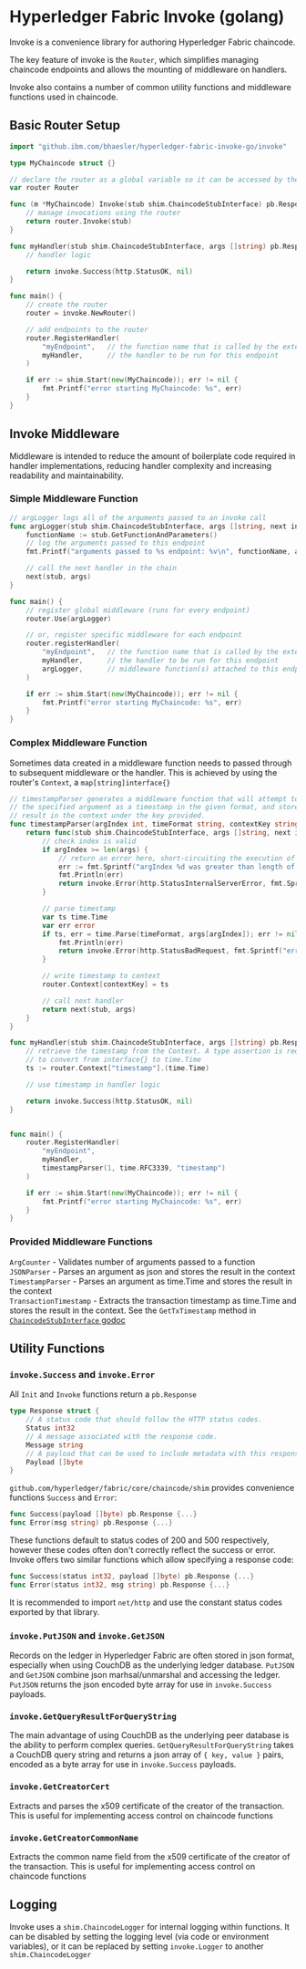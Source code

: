 # Hyperledger Fabric Invoke (golang)

Invoke is a convenience library for authoring Hyperledger Fabric chaincode.

The key feature of invoke is the `Router`, which simplifies managing chaincode endpoints and allows the mounting of middleware on handlers.

Invoke also contains a number of common utility functions and middleware functions used in chaincode.

## Basic Router Setup

```go
import "github.ibm.com/bhaesler/hyperledger-fabric-invoke-go/invoke"

type MyChaincode struct {}

// declare the router as a global variable so it can be accessed by the Invoke function
var router Router

func (m *MyChaincode) Invoke(stub shim.ChaincodeStubInterface) pb.Response {
    // manage invocations using the router
    return router.Invoke(stub)
}

func myHandler(stub shim.ChaincodeStubInterface, args []string) pb.Response {
    // handler logic

    return invoke.Success(http.StatusOK, nil)
}

func main() {
    // create the router
    router = invoke.NewRouter()

    // add endpoints to the router
    router.RegisterHandler(
        "myEndpoint",   // the function name that is called by the external client
        myHandler,      // the handler to be run for this endpoint
    )

    if err := shim.Start(new(MyChaincode)); err != nil {
        fmt.Printf("error starting MyChaincode: %s", err)
    }
}
```

## Invoke Middleware

Middleware is intended to reduce the amount of boilerplate code required in handler implementations, reducing handler complexity and increasing readability and maintainability.

### Simple Middleware Function

```go
// argLogger logs all of the arguments passed to an invoke call
func argLogger(stub shim.ChaincodeStubInterface, args []string, next invoke.Handler) pb.Response {
    functionName := stub.GetFunctionAndParameters()
    // log the arguments passed to this endpoint
    fmt.Printf("arguments passed to %s endpoint: %v\n", functionName, args)

    // call the next handler in the chain
    next(stub, args)
}

func main() {
    // register global middleware (runs for every endpoint)
    router.Use(argLogger)

    // or, register specific middleware for each endpoint
    router.registerHandler(
        "myEndpoint",   // the function name that is called by the external client
        myHandler,      // the handler to be run for this endpoint
        argLogger,      // middleware function(s) attached to this endpoint
    ) 

    if err := shim.Start(new(MyChaincode)); err != nil {
        fmt.Printf("error starting MyChaincode: %s", err)
    }
}
```

### Complex Middleware Function

Sometimes data created in a middleware function needs to passed through to subsequent middleware or the handler. This is achieved by using the router's `Context`, a `map[string]interface{}`

```go
// timestampParser generates a middleware function that will attempt to parse
// the specified argument as a timestamp in the given format, and store the
// result in the context under the key provided.
func timestampParser(argIndex int, timeFormat string, contextKey string) Middleware {
    return func(stub shim.ChaincodeStubInterface, args []string, next invoke.Handler) pb.Response {
        // check index is valid
        if argIndex >= len(args) {
            // return an error here, short-circuiting the execution of other handlers on the endpoint
            err := fmt.Sprintf("argIndex %d was greater than length of args", argIndex)
            fmt.Println(err)
            return invoke.Error(http.StatusInternalServerError, fmt.Sprintf("error parsing time: %s", err))
        }

        // parse timestamp
        var ts time.Time
        var err error
        if ts, err = time.Parse(timeFormat, args[argIndex]); err != nil {
            fmt.Println(err)
            return invoke.Error(http.StatusBadRequest, fmt.Sprintf("error parsing time string: %s", err.Error()))
        }

        // write timestamp to context
        router.Context[contextKey] = ts

        // call next handler
        return next(stub, args)
    }
}

func myHandler(stub shim.ChaincodeStubInterface, args []string) pb.Response {
    // retrieve the timestamp from the Context. A type assertion is required
    // to convert from interface{} to time.Time
    ts := router.Context["timestamp"].(time.Time)

    // use timestamp in handler logic

    return invoke.Success(http.StatusOK, nil)
}


func main() {
    router.RegisterHandler(
        "myEndpoint",
        myHandler,
        timestampParser(1, time.RFC3339, "timestamp")
    )

    if err := shim.Start(new(MyChaincode)); err != nil {
        fmt.Printf("error starting MyChaincode: %s", err)
    }
}
```

### Provided Middleware Functions

`ArgCounter` - Validates number of arguments passed to a function  
`JSONParser` - Parses an argument as json and stores the result in the context  
`TimestampParser` - Parses an argument as time.Time and stores the result in the context  
`TransactionTimestamp` - Extracts the transaction timestamp as time.Time and stores the result in the context. See the `GetTxTimestamp` method in [`ChaincodeStubInterface` godoc](https://godoc.org/github.com/hyperledger/fabric/core/chaincode/shim#ChaincodeStubInterface)

## Utility Functions

### `invoke.Success` and `invoke.Error`

All `Init` and `Invoke` functions return a `pb.Response`
```go
type Response struct {
	// A status code that should follow the HTTP status codes.
	Status int32
	// A message associated with the response code.
	Message string
	// A payload that can be used to include metadata with this response.
	Payload []byte
}
```
`github.com/hyperledger/fabric/core/chaincode/shim` provides convenience functions `Success` and `Error`:
```go
func Success(payload []byte) pb.Response {...}
func Error(msg string) pb.Response {...}
```
These functions default to status codes of 200 and 500 respectively, however these codes often don't correctly reflect the success or error.
Invoke offers two similar functions which allow specifying a response code:
```go
func Success(status int32, payload []byte) pb.Response {...}
func Error(status int32, msg string) pb.Response {...}
```
It is recommended to import `net/http` and use the constant status codes exported by that library.

### `invoke.PutJSON` and `invoke.GetJSON`

Records on the ledger in Hyperledger Fabric are often stored in json format, especially when using CouchDB as the underlying ledger database. `PutJSON` and `GetJSON` combine json marhsal/unmarshal and accessing the ledger. `PutJSON` returns the json encoded byte array for use in `invoke.Success` payloads.

### `invoke.GetQueryResultForQueryString`

 The main advantage of using CouchDB as the underlying peer database is the ability to perform complex queries. `GetQueryResultForQueryString` takes a CouchDB query string and returns a json array of `{ key, value }` pairs, encoded as a byte array for use in `invoke.Success` payloads.

 ### `invoke.GetCreatorCert`

 Extracts and parses the x509 certificate of the creator of the transaction. This is useful for implementing access control on chaincode functions

 ### `invoke.GetCreatorCommonName`

 Extracts the common name field from the x509 certificate of the creator of the transaction. This is useful for implementing access control on chaincode functions

 ## Logging

 Invoke uses a `shim.ChaincodeLogger` for internal logging within functions. It can be disabled by setting the logging level (via code or environment variables), or it can be replaced by setting `invoke.Logger` to another `shim.ChaincodeLogger`